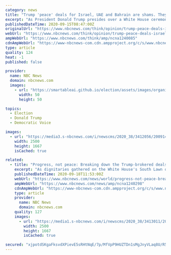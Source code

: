 ```yaml
---
category: news
title: "Trump 'peace' deals for Israel, UAE and Bahrain are shams. They boost oppression, not amity."
excerpt: "As President Donald Trump presides over a White House ceremony Tuesday that celebrates the establishment of diplomatic ties between Israel and the United Arab Emirates, boosted by Friday's announcement that the Kingdom of Bahrain and Israel will normalize ..."
publishedDateTime: 2020-09-15T08:47:00Z
originalUrl: "https://www.nbcnews.com/think/opinion/trump-peace-deals-israel-uae-bahrain-are-shams-they-boost-ncna1240085"
webUrl: "https://www.nbcnews.com/think/opinion/trump-peace-deals-israel-uae-bahrain-are-shams-they-boost-ncna1240085"
ampWebUrl: "https://www.nbcnews.com/think/amp/ncna1240085"
cdnAmpWebUrl: "https://www-nbcnews-com.cdn.ampproject.org/c/s/www.nbcnews.com/think/amp/ncna1240085"
type: article
quality: 124
heat: -1
published: false

provider:
  name: NBC News
  domain: nbcnews.com
  images:
    - url: "https://smartableai.github.io/election/assets/images/organizations/nbcnews.com-50x50.jpg"
      width: 50
      height: 50

topics:
  - Election
  - Donald Trump
  - Democratic Voice

images:
  - url: "https://media3.s-nbcnews.com/i/newscms/2020_38/3412056/200914-think-israel-bahrain-deal-protest-se-534p_9218b7a0aebba087ecdc335478c611a8.jpg"
    width: 2500
    height: 1667
    isCached: true

related:
  - title: "Progress, not peace: Breaking down the Trump-brokered deals between Israel, Arab states"
    excerpt: "As dignitaries gathered on the White House's South Lawn on Tuesday to witness historic U.S.-brokered deals between Israel and two Gulf Arab states, the situation thousands of miles away on Israel's doorstep was less serene."
    publishedDateTime: 2020-09-18T11:53:00Z
    webUrl: "https://www.nbcnews.com/news/world/progress-not-peace-breaking-down-trump-brokered-deals-between-israel-n1240298"
    ampWebUrl: "https://www.nbcnews.com/news/amp/ncna1240298"
    cdnAmpWebUrl: "https://www-nbcnews-com.cdn.ampproject.org/c/s/www.nbcnews.com/news/amp/ncna1240298"
    type: article
    provider:
      name: NBC News
      domain: nbcnews.com
    quality: 127
    images:
      - url: "https://media1.s-nbcnews.com/i/newscms/2020_38/3413011/200918-west-bank-protests-mc-12002_9b48d9fd8a1f106b6a9d1ea55c3f4a1a.JPG"
        width: 2500
        height: 1667
        isCached: true

secured: "xjpotdSKgaFksvdXPievE5sRHtNqE/7p/MfVpP9HUZTDn1sMgJnyVLaq8U/R53dLLUzQCSHLNAcipZV6sfoZsYu/VyGZ0yj29WRzaeTDEShS9Dz6CVkvSovBDyMeRtxcBhwa2J1g/hxTspmm/7fR8hvTWnBvgZ4yCZ8sCAwnaALlnOC3dGIItDm9BgQ/IqU9OTIo0/JReuE6pnSN+GRbesKpztRJzAYhgczG6zQu40QHzYu9BHBbenlnK0WZ7sD6hL8fRNzJHeiPOwdKEXhl9ox8DvhryEyl3EoXYLHUowgkXghHf4NCUAl6z1i9JbZ8MqZo+QMqLQeSb7Sn60q4i3zKVqGsdgI69ByQC961ANE=;voXOaabNr0motfv43NV3DQ=="
---
```


